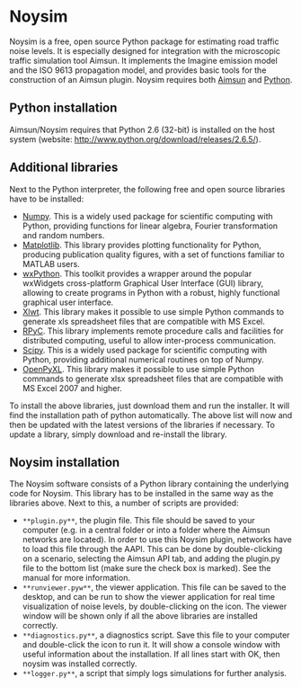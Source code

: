 # Noysim

Noysim is a free, open source Python package for estimating road traffic noise levels. It is especially designed for integration with the microscopic traffic simulation tool Aimsun. It implements the Imagine emission model and the ISO 9613 propagation model, and provides basic tools for the construction of an Aimsun plugin. Noysim requires both
[Aimsun](http://www.aimsun.com/) and [Python](http://www.python.org/).

## Python installation

Aimsun/Noysim requires that Python 2.6 (32-bit) is installed on the host system (website: http://www.python.org/download/releases/2.6.5/).

## Additional libraries

Next to the Python interpreter, the following free and open source libraries have to be installed:

* [Numpy](http://numpy.scipy.org/). This is a widely used package for scientific computing with Python, providing functions for linear algebra, Fourier transformation and random numbers.
* [Matplotlib](http://matplotlib.sourceforge.net/). This library provides plotting functionality for Python, producing publication quality figures, with a set of functions familiar to MATLAB users.
* [wxPython](http://www.wxpython.org/). This toolkit provides a wrapper around the popular wxWidgets cross-platform Graphical User Interface (GUI) library, allowing to create programs in Python with a robust, highly functional graphical user interface.
* [Xlwt](http://pypi.python.org/pypi/xlwt/). This library makes it possible to use simple Python commands to generate xls spreadsheet files that are compatible with MS Excel.
* [RPyC](http://rpyc.wikidot.com/). This library implements remote procedure calls and facilities for distributed computing, useful to allow inter-process communication.
* [Scipy](http://www.scipy.org/). This is a widely used package for scientific computing with Python, providing additional numerical routines on top of Numpy.
* [OpenPyXL](http://pypi.python.org/pypi/openpyxl/). This library makes it possible to use simple Python commands to generate xlsx spreadsheet files that are compatible with MS Excel 2007 and higher.

To install the above libraries, just download them and run the installer. It will find the installation path of python automatically. The above list will now and then be updated with the latest versions of the libraries if necessary. To update a library, simply download and re-install the library.

## Noysim installation

The Noysim software consists of a Python library containing the underlying code for Noysim. This library has to be installed in the same way as the libraries above. Next to this, a number of scripts are provided:

* `**plugin.py**`, the plugin file. This file should be saved to your computer (e.g. in a central folder or into a folder where the Aimsun networks are located). In order to use this Noysim plugin, networks have to load this file through the AAPI. This can be done by double-clicking on a scenario, selecting the Aimsun API tab, and adding the plugin.py file to the bottom list (make sure the check box is marked). See the manual for more information.
* `**runviewer.pyw**`, the viewer application. This file can be saved to the desktop, and can be run to show the viewer application for real time visualization of noise levels, by double-clicking on the icon. The viewer window will be shown only if all the above libraries are installed correctly.
* `**diagnostics.py**`, a diagnostics script. Save this file to your computer and double-click the icon to run it. It will show a console window with useful information about the installation. If all lines start with OK, then noysim was installed correctly.
* `**logger.py**`, a script that simply logs simulations for further analysis.
